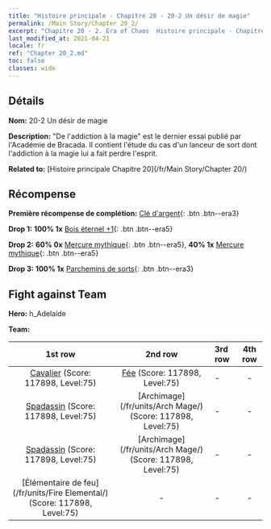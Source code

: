 ```yaml
---
title: "Histoire principale - Chapitre 20 - 20-2 Un désir de magie"
permalink: /Main Story/Chapter 20_2/
excerpt: "Chapitre 20 - 2. Era of Chaos  Histoire principale - Chapitre 20_2. 20-2 Un désir de magie"
last_modified_at: 2021-04-21
locale: fr
ref: "Chapter 20_2.md"
toc: false
classes: wide
---
```


## Détails

 **Nom:** 20-2 Un désir de magie

 **Description:** \"De l'addiction à la magie\" est le dernier essai publié par l'Académie de Bracada. Il contient l'étude du cas d'un lanceur de sort dont l'addiction à la magie lui a fait perdre l'esprit.

 **Related to:** [Histoire principale Chapitre 20](/fr/Main Story/Chapter 20/)

## Récompense

 **Première récompense de complétion:** [Clé d'argent](/fr/Items/con_693/){: .btn .btn--era3}

 **Drop 1:** **100% 1x** [Bois éternel +1](/fr/Items/mat_69/){: .btn .btn--era5}

 **Drop 2:** **60% 0x** [Mercure mythique](/fr/Items/mat_63/){: .btn .btn--era5}, **40% 1x** [Mercure mythique](/fr/Items/mat_63/){: .btn .btn--era5}

 **Drop 3:** **100% 1x** [Parchemins de sorts](/fr/Items/con_694/){: .btn .btn--era3}


## Fight against Team
 **Hero:** h_Adelaide

 **Team:**


  | 1st row | 2nd row | 3rd row | 4th row |
  |:----:|:----:|:----|:----:|
  | [Cavalier](/fr/units/Cavalier/) (Score: 117898, Level:75)  | [Fée](/fr/units/Sprite/) (Score: 117898, Level:75)  | - | - |
  | [Spadassin](/fr/units/Swordsman/) (Score: 117898, Level:75)  | [Archimage](/fr/units/Arch Mage/) (Score: 117898, Level:75)  | - | - |
  | [Spadassin](/fr/units/Swordsman/) (Score: 117898, Level:75)  | [Archimage](/fr/units/Arch Mage/) (Score: 117898, Level:75)  | - | - |
  | [Élémentaire de feu](/fr/units/Fire Elemental/) (Score: 117898, Level:75)  | - | - | - |


